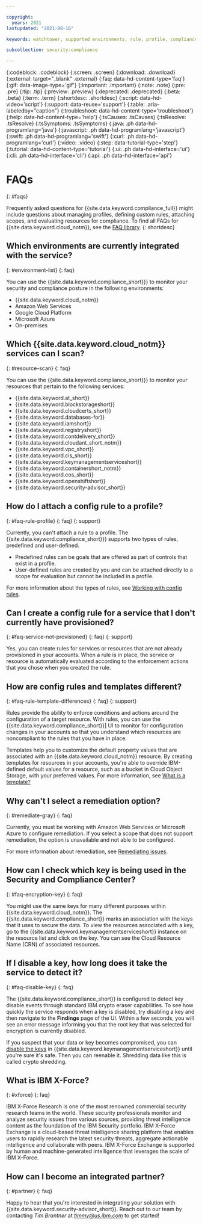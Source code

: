 ```yaml
---

copyright:
  years: 2021
lastupdated: "2021-08-16"

keywords: watchtower, supported environments, rule, profile, compliance issue, predefined rules, user-defined rules

subcollection: security-compliance

---
```


{:codeblock: .codeblock}
{:screen: .screen}
{:download: .download}
{:external: target="_blank" .external}
{:faq: data-hd-content-type='faq'}
{:gif: data-image-type='gif'}
{:important: .important}
{:note: .note}
{:pre: .pre}
{:tip: .tip}
{:preview: .preview}
{:deprecated: .deprecated}
{:beta: .beta}
{:term: .term}
{:shortdesc: .shortdesc}
{:script: data-hd-video='script'}
{:support: data-reuse='support'}
{:table: .aria-labeledby="caption"}
{:troubleshoot: data-hd-content-type='troubleshoot'}
{:help: data-hd-content-type='help'}
{:tsCauses: .tsCauses}
{:tsResolve: .tsResolve}
{:tsSymptoms: .tsSymptoms}
{:java: .ph data-hd-programlang='java'}
{:javascript: .ph data-hd-programlang='javascript'}
{:swift: .ph data-hd-programlang='swift'}
{:curl: .ph data-hd-programlang='curl'}
{:video: .video}
{:step: data-tutorial-type='step'}
{:tutorial: data-hd-content-type='tutorial'}
{:ui: .ph data-hd-interface='ui'}
{:cli: .ph data-hd-interface='cli'}
{:api: .ph data-hd-interface='api'}


# FAQs
{: #faqs}

Frequently asked questions for {{site.data.keyword.compliance_full}} might include questions about managing profiles, defining custom rules, attaching scopes, and evaluating resources for compliance. To find all FAQs for {{site.data.keyword.cloud_notm}}, see the [FAQ library](/docs/faqs).
{: shortdesc}

## Which environments are currently integrated with the service?
{: #environment-list}
{: faq}

You can use the {{site.data.keyword.compliance_short}}} to monitor your security and compliance posture in the following environments:

* {{site.data.keyword.cloud_notm}}
* Amazon Web Services
* Google Cloud Platform
* Microsoft Azure
* On-premises



## Which {{site.data.keyword.cloud_notm}} services can I scan?
{: #resource-scan}
{: faq}

You can use the {{site.data.keyword.compliance_short}}} to monitor your resources that pertain to the following services:

* {{site.data.keyword.at_short}}
* {{site.data.keyword.blockstorageshort}}
* {{site.data.keyword.cloudcerts_short}}
* {{site.data.keyword.databases-for}}
* {{site.data.keyword.iamshort}}
* {{site.data.keyword.registryshort}}
* {{site.data.keyword.contdelivery_short}}
* {{site.data.keyword.cloudant_short_notm}}
* {{site.data.keyword.vpc_short}}
* {{site.data.keyword.cis_short}}
* {{site.data.keyword.keymanagementserviceshort}}
* {{site.data.keyword.containershort_notm}}
* {{site.data.keyword.cos_short}}
* {{site.data.keyword.openshiftshort}}
* {{site.data.keyword.security-advisor_short}}


## How do I attach a config rule to a profile?
{: #faq-rule-profile}
{: faq}
{: support}

Currently, you can't attach a rule to a profile. The {{site.data.keyword.compliance_short}}} supports two types of rules, predefined and user-defined.

* Predefined rules can be goals that are offered as part of controls that exist in a profile.
* User-defined rules are created by you and can be attached directly to a scope for evaluation but cannot be included in a profile.

For more information about the types of rules, see [Working with config rules](/docs/security-compliance?topic=security-compliance-rules).


## Can I create a config rule for a service that I don't currently have provisioned?
{: #faq-service-not-provisioned}
{: faq}
{: support}

Yes, you can create rules for services or resources that are not already provisioned in your accounts. When a rule is in place, the service or resource is automatically evaluated according to the enforcement actions that you chose when you created the rule.



## How are config rules and templates different?
{: #faq-rule-template-differences}
{: faq}
{: support}

Rules provide the ability to enforce conditions and actions around the configuration of a target resource. With rules, you can use the {{site.data.keyword.compliance_short}}] UI to monitor for configuration changes in your accounts so that you understand which resources are noncompliant to the rules that you have in place.

Templates help you to customize the default property values that are associated with an {{site.data.keyword.cloud_notm}} resource. By creating templates for resources in your accounts, you're able to override IBM-defined default values for a resource, such as a bucket in Cloud Object Storage, with your preferred values. For more information, see [What is a template?](/docs/security-compliance?topic=security-compliance-what-is-template)



## Why can't I select a remediation option?
{: #remediate-gray}
{: faq}

Currently, you must be working with Amazon Web Services or Microsoft Azure to configure remediation. If you select a scope that does not support remediation, the option is unavailable and not able to be configured.

For more information about remediation, see [Remediating issues](/docs/security-compliance?topic=security-compliance-remediation).



## How can I check which key is being used in the Security and Compliance Center?
{: #faq-encryption-key}
{: faq}

You might use the same keys for many different purposes within {{site.data.keyword.cloud_notm}}. The {{site.data.keyword.compliance_short}} marks an association with the keys that it uses to secure the data. To view the resources associated with a key, go to the {{site.data.keyword.keymanagementserviceshort}} instance on the resource list and click on the key. You can see the Cloud Resource Name (CRN) of associated resources. 



## If I disable a key, how long does it take the service to detect it?
{: #faq-disable-key}
{: faq}

The {{site.data.keyword.compliance_short}} is configured to detect key disable events through standard IBM crypto eraser capabilities. To see how quickly the service responds when a key is disabled, try disabling a key and then navigate to the **Findings** page of the UI. Within a few seconds, you will see an error message informing you that the root key that was selected for encryption is currently disabled. 

If you suspect that your data or key becomes compromised, you can [disable the keys](/docs/key-protect?topic=key-protect-disable-keys) in {{site.data.keyword.keymanagementserviceshort}} until you're sure it's safe. Then you can reenable it. Shredding data like this is called crypto shredding.


## What is IBM X-Force?
{: #xforce}
{: faq}

IBM X-Force Research is one of the most renowned commercial security research teams in the world. These security professionals monitor and analyze security issues from various sources, providing threat intelligence content as the foundation of the IBM Security portfolio. IBM X-Force Exchange is a cloud-based threat intelligence sharing platform that enables users to rapidly research the latest security threats, aggregate actionable intelligence and collaborate with peers. IBM X-Force Exchange is supported by human and machine-generated intelligence that leverages the scale of IBM X-Force.

## How can I become an integrated partner?
{: #partner}
{: faq}

Happy to hear that you're interested in integrating your solution with {{site.data.keyword.security-advisor_short}}. Reach out to our team by contacting *Tim Brantner* at *timmy@us.ibm.com* to get started!